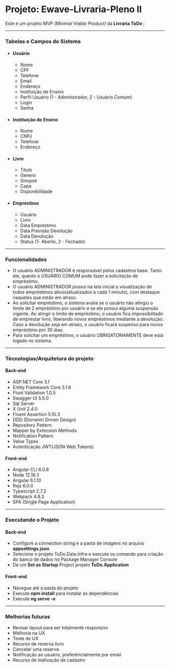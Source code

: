 # Projeto: Ewave-Livraria-Pleno II

Este é um projeto MVP <i>(Minimal Viable Product)</i> da <strong>Livraria ToDo </strong>;

<hr>

<h3>Tabelas e Campos do Sistema</h3>

<ul>
  <li>
    <h4>Usuário</h4>
    <ul>
      <li>Nome</li>
      <li>CPF</li>
      <li>Telefone</li>
      <li>Email</li>
      <li>Endereço</li>
      <li>Instituição de Ensino</li>
      <li>Perfil Usuário (1 - Administrador, 2 - Usuário Comum)</li>
      <li>Login</li>
      <li>Senha</li>
    </ul>
   </li>
</ul>
<ul>
  <li>
    <h4>Instituição de Ensino</h4>
    <ul>
      <li>Nome</li>
      <li>CNPJ</li>
      <li>Telefone</li>
      <li>Endereço</li>
    </ul>
   </li>
</ul>
<ul>
  <li>
    <h4>Livro</h4>
    <ul>
      <li>Título</li>
      <li>Genero</li>
      <li>Sinopse</li>
      <li>Capa</li>
      <li>Disponibilidade</li>
    </ul>
   </li>
</ul>
<ul>
  <li>
    <h4>Empréstimo</h4>
    <ul>
      <li>Usuário</li>
      <li>Livro</li>
      <li>Data Empréstimo</li>
      <li>Data Previsão Devolução</li>
      <li>Data Devolução</li>
      <li>Status (1- Aberto, 2 - Fechado)</li>
    </ul>
   </li>
</ul>

<hr>
<h3>Funcionalidades</h3>
<ul>
  <li>
    O usuário ADMINISTRADOR é responsável pelos cadastros base. Tanto ele, quanto o USUÁRIO COMUM pode fazer a solicitação de empréstimo.
  </li>
    <li>
    O usuário ADMINISTRADOR possui na tela inicial a visualização de todos empréstimos ativos(atualizados a cada 1 minuto), com destaque naqueles que estão em atraso.
  </li>
    <li>
    Ao solicitar empréstimo, o sistema avalia se o usuário não atingiu o limite de 2 empréstimo por usuário e se ele possui alguma suspensão vigente.
    Ao atingir o limite de empréstimo, o usuário fica impossibilitado de emprestar livro, liberando novos empréstimos mediante a devolução.
    Caso a devolução seja em atraso, o usuário ficará suspenso para novos empréstimo por 30 dias.
  </li>
  <li>
   Para solicitar um empréstimo, o usuário OBRIGATORIAMENTE deve está logado no sistema.
  </li>
</ul>

<hr>

<h3>Técnologias/Arquitetura do projeto</h3>

<h4>Back-end</h4>
<ul>
  <li>ASP.NET Core 3.1</li>
  <li>Entity Framework Core 3.1.6</li>
  <li>Flunt Validation 1.0.5</li>
  <li>Swagger UI 5.5.0</li>
  <li>Sql Server</li>
  <li>X Unit 2.4.0</li>
  <li>Fluent Assertion 5.10.3</li>
  <li>DDD (Domanin Driven Design)</li>
  <li>Repository Pattern</li>
  <li>Mapper by Extension Methods</li>
  <li>Notification Pattern</li>
  <li>Value Types</li>
  <li>Autenticação JWT(JSON Web Tokens)</li>
</ul>

<h4>Front-end</h4>
<ul>
  <li>Angular CLI 6.0.8</li>
  <li>Node 12.16.3</li>
  <li>Angular 6.1.10</li>
  <li>Rxjs 6.0.0</li>
  <li>Typescript 2.7.2</li>
  <li>Webpack 4.8.3</li>
  <li>SPA (Single Page Application)</li>
</ul>

<hr>

<h3>Executando o Projeto</h3>

<h4>Back-end</h4>

<ul>
  <li>Configure a connection string e a pasta de imagens no arquivo <strong>appsettings.json</strong></li>
  <li>Selecione o projeto ToDo.Data.Infra e execute os comando para criação do banco de dados no Package Manager Console</li>
  <li>De um <strong>Set as Startup</strong> Project projeto <strong>ToDo.Application</strong></li>
</ul>

<h4>Front-end</h4>
<ul>
  <li>Navegue até a pasta do projeto</li>
  <li>Execute <strong>npm install</strong> para instalar as dependências</li>
  <li>Execute <strong>ng serve -o</strong></li>
</ul>

<hr>

<h3>Melhorias futuras</h3>
<ul>
  <li>Revisar layout para ser totalmente responsivo</li>
  <li>Melhoria na UX</li>
  <li>Teste de UX</li>
  <li>Recurso de reserva livro</li>
  <li>Cancelar uma reserva</li>
  <li>Notificação ao usuário, preferêncialmente por email</li>
  <li>Recurso de inativação de cadastro</li>
</ul>
